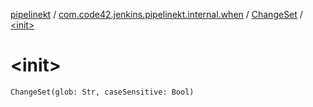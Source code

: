 [pipelinekt](../../index.md) / [com.code42.jenkins.pipelinekt.internal.when](../index.md) / [ChangeSet](index.md) / [&lt;init&gt;](./-init-.md)

# &lt;init&gt;

`ChangeSet(glob: Str, caseSensitive: Bool)`